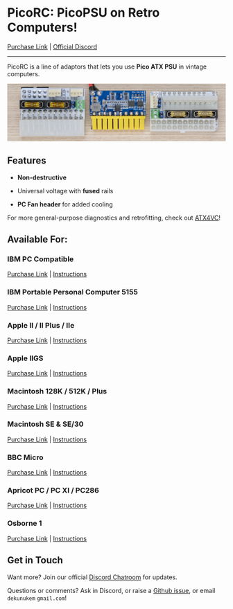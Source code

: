 # PicoRC: PicoPSU on Retro Computers!

[Purchase Link](https://www.tindie.com/stores/dekunukem/items/) | [Official Discord](https://discord.gg/HAuuh3pAmB)

----

PicoRC is a line of adaptors that lets you use **Pico ATX PSU** in vintage computers.

![Alt text](photos/mac_plus/header.jpeg)

## Features

* **Non-destructive**

* Universal voltage with **fused** rails

* **PC Fan header** for added cooling

For more general-purpose diagnostics and retrofitting, check out [ATX4VC](https://github.com/dekuNukem/ATX4VC)!

## Available For:

### IBM PC Compatible

[Purchase Link](https://www.tindie.com/products/31437) | [Instructions](ibmpc.md)

### IBM Portable Personal Computer 5155

[Purchase Link](https://www.tindie.com/products/31437) | [Instructions](ibm5155.md)

### Apple II / II Plus / IIe

[Purchase Link](https://www.tindie.com/products/29185/) | [Instructions](appleii.md)

### Apple IIGS

[Purchase Link](https://www.tindie.com/products/30055/) | [Instructions](apple_iigs.md)

### Macintosh 128K / 512K / Plus

[Purchase Link](https://www.tindie.com/products/28754/) | [Instructions](og_mac.md)

### Macintosh SE & SE/30

[Purchase Link](https://www.tindie.com/products/29184/) | [Instructions](mac_se_se30.md)

### BBC Micro

[Purchase Link](https://www.tindie.com/products/31079/) | [Instructions](bbc_micro.md)

### Apricot PC / PC XI / PC286

[Purchase Link](https://www.tindie.com/products/31080/) | [Instructions](apricot_pc.md)

### Osborne 1

[Purchase Link](https://www.tindie.com/products/30087/) | [Instructions](osborne1.md)

## Get in Touch

Want more? Join our official [Discord Chatroom](https://discord.gg/T9uuFudg7j) for updates.

Questions or comments? Ask in Discord, or raise a [Github issue](https://github.com/dekuNukem/ATX4VC/issues), or email `dekunukem` `gmail.com`!


